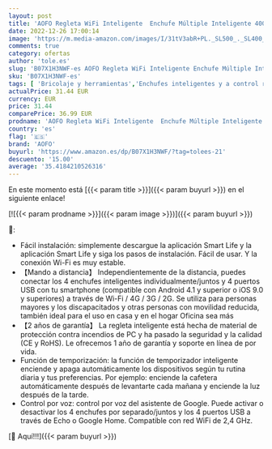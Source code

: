 ```yaml
---
layout: post
title: 'AOFO Regleta WiFi Inteligente  Enchufe Múltiple Inteligente 4000W 16A   Alexa Google Home y IFTTT Control Remoto de Voz  4 Tomas 4 USB  Controlado Individualmente  Temporizador  App Control Remoto'
date: 2022-12-26 17:00:14
image: 'https://m.media-amazon.com/images/I/31tV3abR+PL._SL500_._SL400_.jpg'
comments: true
category: ofertas
author: 'tole.es'
slug: 'B07X1H3NWF-es AOFO Regleta WiFi Inteligente Enchufe Múltiple Inteligente...'
sku: 'B07X1H3NWF-es'
tags: [ 'Bricolaje y herramientas','Enchufes inteligentes y a control remoto','Enchufes y accesorios','Instalación eléctrica','alexa','aofo','google','home','ifttt','🇪🇸', ]
actualPrice: 31.44 EUR
currency: EUR
price: 31.44
comparePrice: 36.99 EUR
prodname: 'AOFO Regleta WiFi Inteligente  Enchufe Múltiple Inteligente 4000W 16A   Alexa Google Home y IFTTT Control Remoto de Voz  4 Tomas 4 USB  Controlado Individualmente  Temporizador  App Control Remoto'
country: 'es'
flag: '🇪🇸'
brand: 'AOFO'
buyurl: 'https://www.amazon.es/dp/B07X1H3NWF/?tag=tolees-21'
descuento: '15.00'
average: '35.4184210526316'
---
```


En este momento está [{{< param title >}}]({{< param buyurl >}}) en el siguiente enlace!

[![{{< param prodname >}}]({{< param image >}})]({{< param buyurl >}})

🔎:

- Fácil instalación: simplemente descargue la aplicación Smart Life y la aplicación Smart Life y siga los pasos de instalación. Fácil de usar. Y la conexión Wi-Fi es muy estable.
- 【Mando a distancia】 Independientemente de la distancia, puedes conectar los 4 enchufes inteligentes individualmente/juntos y 4 puertos USB con tu smartphone (compatible con Android 4.1 y superior o iOS 9.0 y superiores) a través de Wi-Fi / 4G / 3G / 2G. Se utiliza para personas mayores y los discapacitados y otras personas con movilidad reducida, también ideal para el uso en casa y en el hogar Oficina sea más
- 【2 años de garantía】 La regleta inteligente está hecha de material de protección contra incendios de PC y ha pasado la seguridad y la calidad (CE y RoHS). Le ofrecemos 1 año de garantía y soporte en línea de por vida.
- Función de temporización: la función de temporizador inteligente enciende y apaga automáticamente los dispositivos según tu rutina diaria y tus preferencias. Por ejemplo: enciende la cafetera automáticamente después de levantarte cada mañana y enciende la luz después de la tarde.
- Control por voz: control por voz del asistente de Google. Puede activar o desactivar los 4 enchufes por separado/juntos y los 4 puertos USB a través de Echo o Google Home. Compatible con red WiFi de 2,4 GHz.

[🛒 Aquí!!!]({{< param buyurl >}})
